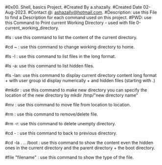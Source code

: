 #0x00. Shell, basics Project.
#Created By a.shazally.
#Created Date 02-Aug-2023.
#Contact @:
ashazally@hotmail.com.
#Description:
use this File to find a Description for each command used on this project.
#PWD:
use this Command to Print current Working Directory - used with file 0-current_working_directory.

#ls :
use this command to list the content of the current directory.

#cd ~ :
use this command to change working directory to home.

#ls -l : 
use this command to list files in the long format.

#ls -a:
use this command to list hidden files.

#ls -lan:
use this command to display current directory content long format + with user group id display numerically + and hidden files (starting with .)

#mkdir :
use this command to make new directory you can specify the location of the new directory by mkdir /tmp/"new directory name"

#mv :
use this command to move file from location to location.

#rm :
use this command to remove/delete file.

#rm -r:
use this command to delete unempty directory.

#cd - :
use this command to back to previous directory.

#cd -la . .. /boot :
use this command to show the content even the hidden ones in the current directory and the parent directory + the boot directory.

#file "filename" :
use this command to show the type of the file.
